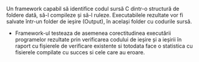 Un framework capabil să identifice codul sursă C dintr-o structură de foldere dată, să-l compileze și să-l ruleze. Executabilele rezultate vor fi salvate într-un folder de ieșire (Output), în același folder cu codurile sursă. 
  - Framework-ul testeaza de asemenea corectitudinea executării programelor rezultate prin verificarea codului de ieșire și a ieșirii în raport cu fișierele de verificare existente si totodata face o statistica cu fisierele compilate cu succes si cele care au eroare.

